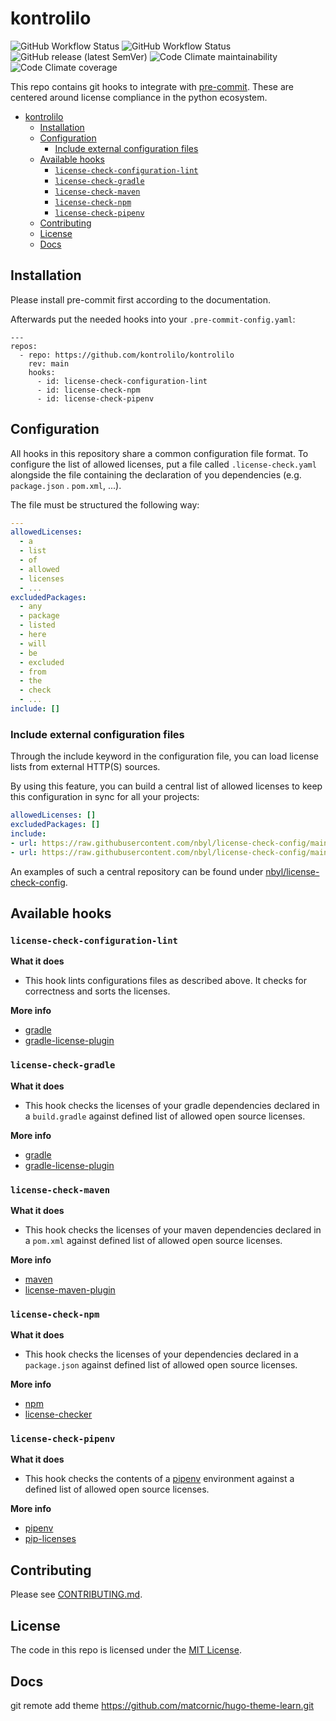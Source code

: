 # kontrolilo

![GitHub Workflow Status](https://img.shields.io/github/workflow/status/kontrolilo/kontrolilo/release%20project?label=Release&style=for-the-badge)
![GitHub Workflow Status](https://img.shields.io/github/workflow/status/kontrolilo/kontrolilo/run%20all%20tests?label=PR%20tests&style=for-the-badge)
![GitHub release (latest SemVer)](https://img.shields.io/github/v/release/kontrolilo/kontrolilo?style=for-the-badge)
![Code Climate maintainability](https://img.shields.io/codeclimate/maintainability/kontrolilo/kontrolilo?style=for-the-badge)
![Code Climate coverage](https://img.shields.io/codeclimate/coverage/kontrolilo/kontrolilo?style=for-the-badge)

This repo contains git hooks to integrate with [pre-commit](http://pre-commit.com). These are centered around license
compliance in the python ecosystem.


<!--TOC-->

- [kontrolilo](#kontrolilo)
  - [Installation](#installation)
  - [Configuration](#configuration)
    - [Include external configuration files](#include-external-configuration-files)
  - [Available hooks](#available-hooks)
    - [`license-check-configuration-lint`](#license-check-configuration-lint)
    - [`license-check-gradle`](#license-check-gradle)
    - [`license-check-maven`](#license-check-maven)
    - [`license-check-npm`](#license-check-npm)
    - [`license-check-pipenv`](#license-check-pipenv)
  - [Contributing](#contributing)
  - [License](#license)
  - [Docs](#docs)

<!--TOC-->

## Installation

Please install pre-commit first according to the documentation.

Afterwards put the needed hooks into your `.pre-commit-config.yaml`:

```
---
repos:
  - repo: https://github.com/kontrolilo/kontrolilo
    rev: main
    hooks:
      - id: license-check-configuration-lint
      - id: license-check-npm
      - id: license-check-pipenv
```

## Configuration

All hooks in this repository share a common configuration file format. To configure the list of allowed licenses, put a
file called `.license-check.yaml` alongside the file containing the declaration of you dependencies (e.g. `package.json`
. `pom.xml`, ...).

The file must be structured the following way:

```yaml
---
allowedLicenses:
  - a
  - list
  - of
  - allowed
  - licenses
  - ...
excludedPackages:
  - any
  - package
  - listed
  - here
  - will
  - be
  - excluded
  - from
  - the
  - check
  - ...
include: []
```

### Include external configuration files

Through the include keyword in the configuration file, you can load license lists from external HTTP(S) sources.

By using this feature, you can build a central list of allowed licenses to keep this configuration in sync for all your projects:

```yaml
allowedLicenses: []
excludedPackages: []
include:
- url: https://raw.githubusercontent.com/nbyl/license-check-config/main/commercial-use/license-check-python.yaml
- url: https://raw.githubusercontent.com/nbyl/license-check-config/main/open-source/license-check-python.yaml
```

An examples of such a central repository can be found under [nbyl/license-check-config](https://github.com/nbyl/license-check-config).

## Available hooks

### `license-check-configuration-lint`

**What it does**

* This hook lints configurations files as described above. It checks for correctness and sorts the licenses.

**More info**

* [gradle](https://gradle.org/)
* [gradle-license-plugin](https://github.com/jaredsburrows/gradle-license-plugin)


### `license-check-gradle`

**What it does**

* This hook checks the licenses of your gradle dependencies declared in a `build.gradle` against defined list of allowed open
  source licenses.

**More info**

* [gradle](https://gradle.org/)
* [gradle-license-plugin](https://github.com/jaredsburrows/gradle-license-plugin)

### `license-check-maven`

**What it does**

* This hook checks the licenses of your maven dependencies declared in a `pom.xml` against defined list of allowed open
  source licenses.

**More info**

* [maven](https://maven.apache.org/)
* [license-maven-plugin](https://www.mojohaus.org/license-maven-plugin/)

### `license-check-npm`

**What it does**

* This hook checks the licenses of your dependencies declared in a `package.json` against defined list of allowed open
  source licenses.

**More info**

* [npm](https://www.npmjs.com/)
* [license-checker](https://www.npmjs.com/package/license-checker)

### `license-check-pipenv`

**What it does**

* This hook checks the contents of a [pipenv](https://pypi.org/project/pipenv/) environment against a defined list of
  allowed open source licenses.

**More info**

* [pipenv](https://pypi.org/project/pipenv/)
* [pip-licenses](https://pypi.org/project/pip-licenses/)

## Contributing

Please see [CONTRIBUTING.md](CONTRIBUTING.md).

## License

The code in this repo is licensed under the [MIT License](LICENSE).


## Docs

git remote add theme https://github.com/matcornic/hugo-theme-learn.git
